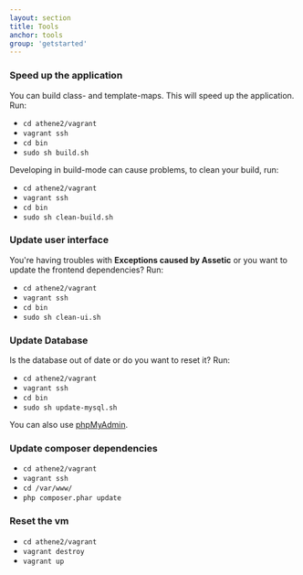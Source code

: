```yaml
---
layout: section
title: Tools
anchor: tools
group: 'getstarted'
---
```


### Speed up the application

You can build class- and template-maps. This will speed up the application. Run:

* `cd athene2/vagrant`
* `vagrant ssh`
* `cd bin`
* `sudo sh build.sh`

Developing in build-mode can cause problems, to clean your build, run:

* `cd athene2/vagrant`
* `vagrant ssh`
* `cd bin`
* `sudo sh clean-build.sh`

### Update user interface

You're having troubles with **Exceptions caused by Assetic** or you want to update the frontend dependencies? Run:

* `cd athene2/vagrant`
* `vagrant ssh`
* `cd bin`
* `sudo sh clean-ui.sh`

### Update Database

Is the database out of date or do you want to reset it? Run:

* `cd athene2/vagrant`
* `vagrant ssh`
* `cd bin`
* `sudo sh update-mysql.sh`

You can also use [phpMyAdmin](http://localhost:4567/phpmyadmin).

### Update composer dependencies

* `cd athene2/vagrant`
* `vagrant ssh`
* `cd /var/www/`
* `php composer.phar update`

### Reset the vm

* `cd athene2/vagrant`
* `vagrant destroy`
* `vagrant up`
